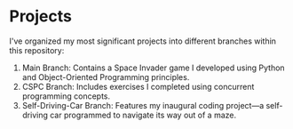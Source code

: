 # Projects
I've organized my most significant projects into different branches within this repository:

1. Main Branch: Contains a Space Invader game I developed using Python and Object-Oriented Programming principles.
2. CSPC Branch: Includes exercises I completed using concurrent programming concepts.
3. Self-Driving-Car Branch: Features my inaugural coding project—a self-driving car programmed to navigate its way out of a maze.
